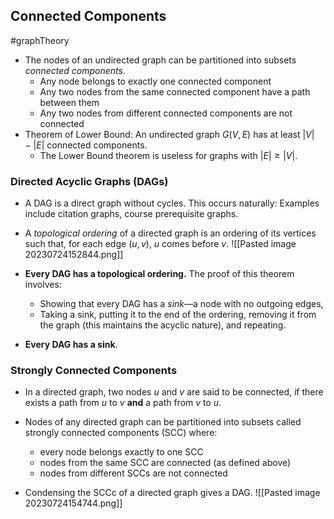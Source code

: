 ## Connected Components
#graphTheory
- The nodes of an undirected graph can be partitioned into subsets *connected   components*.
	- Any node belongs to exactly one connected component
	- Any two nodes from the same connected component have a path between them
	- Any two nodes from different connected components are not connected
- Theorem of Lower Bound: An undirected graph $G(V, E)$ has at least $|V| - |E|$ connected components.
	- The Lower Bound theorem is useless for graphs with $|E| \geq |V|$.

### Directed Acyclic Graphs (DAGs)
- A DAG is a direct graph without cycles. This occurs naturally: Examples include citation graphs, course prerequisite graphs.
- A *topological ordering* of a directed graph is an ordering of its vertices such that, for each edge $(u, v)$, $u$ comes before $v$.
![[Pasted image 20230724152844.png]]

- **Every DAG has a topological ordering.** The proof of this theorem involves:
	- Showing that every DAG has a *sink*—a node with no outgoing edges,
	- Taking a sink, putting it to the end of the ordering, removing it from the graph (this maintains the acyclic nature), and repeating.
 - **Every DAG has a sink**.
 
### Strongly Connected Components
- In a directed graph, two nodes $u$ and $v$ are said to be connected, if there exists a path from $u$ to $v$ **and** a path from $v$ to $u$.
- Nodes of any directed graph can be partitioned into subsets called strongly connected components (SCC) where:
	- every node belongs exactly to one SCC
	- nodes from the same SCC are connected (as defined above)
	- nodes from different SCCs are not connected

- Condensing the SCCc of a directed graph gives a DAG.
![[Pasted image 20230724154744.png]]